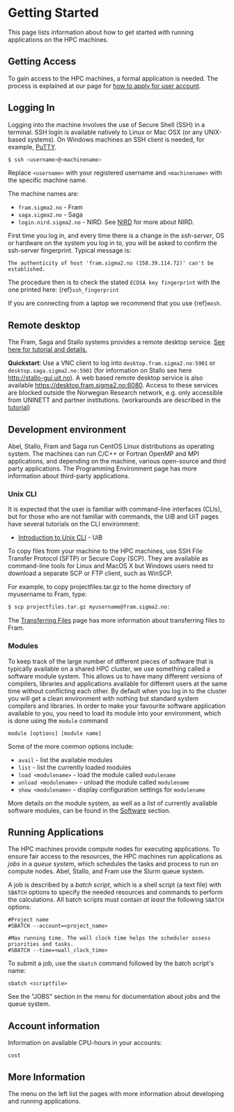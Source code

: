 # Getting Started

This page lists information about how to get started with running applications
on the HPC machines.

## Getting Access

To gain access to the HPC machines, a formal application is needed. The process
is explained at our page for [how to apply for user
account](https://www.sigma2.no/how-apply-user-account).

## Logging In

Logging into the machine involves the use of Secure Shell (SSH) in a terminal.
SSH login is available natively to Linux or Mac OSX (or any UNIX-based systems).
On Windows machines an SSH client is needed, for example,
[PuTTY](http://putty.org).

```bash
$ ssh <username>@<machinename>
```

Replace `<username>` with your registered username and `<machinename>` with the
specific machine name.

The machine names are:

* `fram.sigma2.no` - Fram
* `saga.sigma2.no` - Saga
* `login.nird.sigma2.no` - NIRD. See [NIRD](../files_storage/nird.md) for more
  about NIRD.

First time you log in, and every time there is a change in the *ssh-server*, OS
or hardware on the system you log in to, you will be asked to confirm the
ssh-server fingerprint. Typical message is:

    The authenticity of host 'fram.sigma2.no (158.39.114.72)' can't be established.

The procedure then is to check the stated `ECDSA key fingerprint` with the one
printed here: {ref}`ssh_fingerprint`

If you are connecting from a laptop we recommend that you use
{ref}`mosh`.


## Remote desktop

The Fram, Saga and Stallo systems provides a remote desktop service. [See here
for tutorial and details.](remote-desktop.md)

**Quickstart**: Use a VNC client to log into `desktop.fram.sigma2.no:5901` or
`desktop.saga.sigma2.no:5901` (for information on Stallo see here
<http://stallo-gui.uit.no>). A web based remote desktop service is also
available <https://desktop.fram.sigma2.no:6080>. Access to these services are
blocked outside the Norwegian Research network, e.g. only accessible from
UNINETT and partner institutions. (workarounds are described in the
[tutorial](remote-desktop.md))

## Development environment

Abel, Stallo, Fram and Saga run CentOS Linux distributions as operating system.
The machines can run C/C++ or Fortran OpenMP and MPI applications, and depending
on the machine, various open-source and third party applications. The
Programming Environment page has more information about third-party
applications.

### Unix CLI

It is expected that the user is familiar with command-line interfaces (CLIs),
but for those who are not familiar with commands, the UiB and UiT pages have
several tutorials on the CLI environment:

* [Introduction to Unix CLI](https://docs.hpc.uib.no/wiki/Introduction_to_Unix_CLI) - UiB

To copy files from your machine to the HPC machines, use SSH File Transfer
Protocol (SFTP) or Secure Copy (SCP). They are available as command-line tools
for Linux and MacOS X but Windows users need to download a separate SCP or FTP
client, such as WinSCP.

For example, to copy projectfiles.tar.gz to the home directory of myusername to
Fram, type:

```bash
$ scp projectfiles.tar.gz myusername@fram.sigma2.no:
```

The [Transferring Files](/files_storage/file_transfer.md) page has more
information about transferring files to Fram.

### Modules
To keep track of the large number of different pieces of software that is
typically available on a shared HPC cluster, we use something called a software
module system. This allows us to have many different versions of compilers,
libraries and applications available for different users at the same time
without conflicting each other. By default when you log in to the cluster you
will get a clean environment with nothing but standard system compilers and
libraries. In order to make your favourite software application available to
you, you need to load its module into your environment, which is done using the
`module` command

    module [options] [module name]

Some of the more common options include:

* `avail` - list the available modules
* `list` - list the currently loaded modules
* `load <modulename>` - load the module called `modulename`
* `unload <modulename>` - unload the module called `modulename`
* `show <modulename>` - display configuration settings for `modulename`

More details on the module system, as well as a list of currently available
software modules, can be found in the [Software](/software/modulescheme.md)
section.

## Running Applications

The HPC machines provide compute nodes for executing applications. To ensure
fair access to the resources, the HPC machines run applications as _jobs_ in a
_queue system_, which schedules the tasks and process to run on compute nodes.
Abel, Stallo, and Fram use the Slurm queue system.

A job is described by a _batch script_, which is a shell script (a text file)
with `SBATCH` options to specify the needed resources and commands to perform
the calculations. All batch scripts must contain _at least_ the following
`SBATCH` options:

    #Project name
    #SBATCH --account=<project_name>

    #Max running time. The wall clock time helps the scheduler assess priorities and tasks.
    #SBATCH --time=<wall_clock_time>

To submit a job, use the `sbatch` command followed by the batch script's name:

    sbatch <scriptfile>

See the "JOBS" section in the menu for documentation about jobs and the queue
system.

## Account information

Information on available CPU-hours in your accounts:

    cost

## More Information

The menu on the left list the pages with more information about developing and
running applications.
